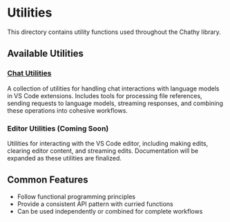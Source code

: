 # Utilities

This directory contains utility functions used throughout the Chathy library.

## Available Utilities

### [Chat Utilities](./chat/README.md)
A collection of utilities for handling chat interactions with language models in VS Code extensions. Includes tools for processing file references, sending requests to language models, streaming responses, and combining these operations into cohesive workflows.

### Editor Utilities (Coming Soon)
Utilities for interacting with the VS Code editor, including making edits, clearing editor content, and streaming edits. Documentation will be expanded as these utilities are finalized.

## Common Features

- Follow functional programming principles
- Provide a consistent API pattern with curried functions
- Can be used independently or combined for complete workflows
